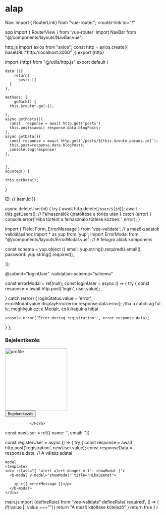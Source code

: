 # alap
Nav: 
import { RouterLink} from "vue-router";
<router-link to="/"

app
import { RouterView } from 'vue-router'
import NavBar from "@/components/layouts/NavBar.vue";
<nav-bar/>
<RouterView />

http.js
import axios from "axios";
const http = axios.create({
    baseURL:"http://localhost:3000"
})
export {http}

import {http} from "@/utils/http.js"
  export default {
  
    data (){
        return{
          post: []
      }
    },
    
    methods: {
        goBack() {
      this.$router.go(-1); 
       
    },
	async getPosts(){
      const  response = await http.get('posts')
      this.posts=await response.data.blogPosts;
    },
    async getData(){
      const response = await http.get(`/posts/${this.$route.params.id}`);
      this.post=response.data.blogPosts;
      console.log(response)
    },

   
    },
    mounted() {

    this.getData();  
  }
  
  <div class="col-md-3" v-for="item in questions" :key="item.id">
  <p class="card-text">ID: {{ item.id }}</p>
  
  async deleteUser(id) {
    try {
      await http.delete(`/user/${id}`);
      await this.getUsers(); // Felhasználók újratöltése a törlés után
    } catch (error) {
      console.error('Hiba történt a felhasználó törlése közben:', error);
    }

import { Field, Form, ErrorMessage } from 'vee-validate'; // a mezők/adatok validálásához
import * as yup from 'yup';
import ErrorModal from "@/components/layouts/ErrorModal.vue"; // A felugró ablak komponens

const schema = yup.object ({
  email: yup.string().required().email(),
  password: yup.string().required(),
  
});

@submit="loginUser" :validation-schema="schema"

  <div class="w-50 mt-5 m-auto p-5 bg-info bg-opacity-25">

const errorModal = ref(null);
const loginUser = async () => {
  try {
    const response = await http.post('login', user.value);

  } catch (error) {
    loginStatus.value = 'error';
    errorModal.value.displayError(error.response.data.error); //ha a catch ág fut le, meghívjuk ezt a Modalt, és kiíratjuk a hibát

    console.error('Error during registration:', error.response.data);
  }
};

  <Form class="card-body cardbody-color p-lg-5" @submit="loginUser" :validation-schema="schema">
            <div class="text-center">
              <h3>Bejelentkezés</h3>
              <img src="../img/questionm.jpg" class="img-fluid profile-image-pic img-thumbnail rounded-circle my-3"
                width="200px" alt="profile">
            </div>
            <div class="mb-3">
              <Field name="email" type="text" class="form-control" id="email" v-model="user.email" 
                placeholder="Email"/>
              <ErrorMessage name="email" as="div" class="alert alert-danger m-1"/>
			    <ErrorModal ref="errorModal" />
				</div>
               <div class="text-center"><button type="submit" class="btn btn-color px-5 mb-5 w-100">Bejelentkezés</button>
            
			   </Form>

const newUser = ref({
  name: '',
  email: ''})

const registerUser = async () => {
  try {
    const response = await http.post('registration', newUser.value);
    const responseData = response.data; // A válasz adatai
	
	
	
	modal
	<template>
    <div :class="{ 'alert alert-danger m-1': showModal }">
      <b-modal v-model="showModal" title="Hibaüzenet">
        
        <p >{{ errorMessage }}</p>
      </b-modal>
    </div>
  </template>
  
<script>

export default {

  data() {
    return {
      showModal: false,
      errorMessage: ""
    };
  },
  methods: {
    displayError(message) {
      this.errorMessage = message;
      this.showModal = true;
      setTimeout(() => {
        this.showModal= false;
        this.errorMessage= "";
      },  1000);
    }
  },

};
</script>

main.jsimport {defineRule} from "vee-validate"
defineRule('required', () => {
          if(!value || value ===""){
            return "A mező kitöltése kötelező"
        }
        return true
    }
 )
